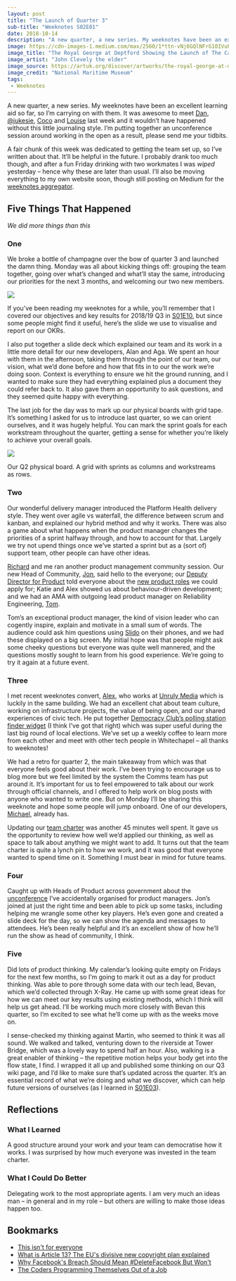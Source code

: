 ```yaml
---
layout: post
title: "The Launch of Quarter 3"
sub-title: "Weeknotes S02E01"
date: 2018-10-14
description: "A new quarter, a new series. My weeknotes have been an excellent learning aid so far, so I’m carrying on with them."
image: https://cdn-images-1.medium.com/max/2560/1*ttn-vNj6GQlNFrG10IVuPw.jpeg
image_title: "The Royal George at Deptford Showing the Launch of The Cambridge"
image_artist: "John Clevely the elder"
image_source: https://artuk.org/discover/artworks/the-royal-george-at-deptford-showing-the-launch-of-the-cambridge-173291
image_credit: "National Maritime Museum"
tags:
 - Weeknotes
---
```


A new quarter, a new series. My weeknotes have been an excellent learning aid so far, so I’m carrying on with them. It was awesome to meet [Dan](https://medium.com/u/4cd140afefc2), [@jukesie](https://medium.com/u/fb24db1416c3), [Coco](https://medium.com/u/53cebec8f152) and [Louise](https://medium.com/u/fdfe39be24e0) last week and it wouldn’t have happened without this little journaling style. I’m putting together an unconference session around working in the open as a result, please send me your tidbits.

A fair chunk of this week was dedicated to getting the team set up, so I’ve written about that. It’ll be helpful in the future. I probably drank too much though, and after a fun Friday drinking with two workmates I was _wiped_ yesterday – hence why these are later than usual. I’ll also be moving everything to my own website soon, though still posting on Medium for the [weeknotes aggregator](https://weeknot.es).

## Five Things That Happened

_We did more things than this_

### One

We broke a bottle of champagne over the bow of quarter 3 and launched the damn thing. Monday was all about kicking things off: grouping the team together, going over what’s changed and what’ll stay the same, introducing our priorities for the next 3 months, and welcoming our two new members.

![](https://cdn-images-1.medium.com/max/600/1*GyDxP0ou65R1XNBMRlRTlQ.png)

If you’ve been reading my weeknotes for a while, you’ll remember that I covered our objectives and key results for 2018/19 Q3 in [S01E10](https://weeknot.es/the-finale-bda5ca81237c), but since some people might find it useful, here’s the slide we use to visualise and report on our OKRs.

I also put together a slide deck which explained our team and its work in a little more detail for our new developers, Alan and Aga. We spent an hour with them in the afternoon, taking them through the point of our team, our vision, what we’d done before and how that fits in to our the work we’re doing soon. Context is everything to ensure we hit the ground running, and I wanted to make sure they had everything explained plus a document they could refer back to. It also gave them an opportunity to ask questions, and they seemed quite happy with everything.

The last job for the day was to mark up our physical boards with grid tape. It’s something I asked for us to introduce last quarter, so we can orient ourselves, and it was hugely helpful. You can mark the sprint goals for each workstream throughout the quarter, getting a sense for whether you’re likely to achieve your overall goals.

![](https://cdn-images-1.medium.com/max/800/1*9_j6DbdUTEEbJwRyatCN5g@2x.jpeg)

Our Q2 physical board. A grid with sprints as columns and workstreams as rows.

### Two

Our wonderful delivery manager introduced the Platform Health delivery style. They went over agile vs waterfall, the difference between scrum and kanban, and explained our hybrid method and why it works. There was also a game about what happens when the product manager changes the priorities of a sprint halfway through, and how to account for that. Largely we try not upend things once we’ve started a sprint but as a (sort of) support team, other people can have other ideas.

[Richard](https://medium.com/u/86da9a49c10b) and me ran another product management community session. Our new Head of Community, [Jon](https://twitter.com/JPForman86), said hello to the everyone; our [Deputy Director for Product](https://www.linkedin.com/in/chris-russell-6760564/) told everyone about the [new product roles](https://jobs.jobvite.com/gds/jobs/category?c=Product+management#jobs) we could apply for; Katie and Alex showed us about behaviour-driven development; and we had an AMA with outgoing lead product manager on Reliability Engineering, [Tom](https://www.linkedin.com/in/tomdolanuk/).

Tom’s an exceptional product manager, the kind of vision leader who can cogently inspire, explain and motivate in a small sum of words. The audience could ask him questions using [Slido](https://www.sli.do) on their phones, and we had these displayed on a big screen. My initial hope was that people might ask some cheeky questions but everyone was quite well mannered, and the questions mostly sought to learn from his good experience. We’re going to try it again at a future event.

### Three

I met recent weeknotes convert, [Alex](https://medium.com/u/e2a8548b9f4f), who works at [Unruly Media](https://medium.com/u/d076523eaf3b) which is luckily in the same building. We had an excellent chat about team culture, working on infrastructure projects, the value of being open, and our shared experiences of civic tech. He put together [Democracy Club’s polling station finder widget](https://democracyclub.org.uk/projects/polling-stations/embed/) (I think I’ve got that right) which was super useful during the last big round of local elections. We’ve set up a weekly coffee to learn more from each other and meet with other tech people in Whitechapel – all thanks to weeknotes!

We had a retro for quarter 2, the main takeaway from which was that everyone feels good about their work. I’ve been trying to encourage us to blog more but we feel limited by the system the Comms team has put around it. It’s important for us to feel empowered to talk about our work through official channels, and I offered to help work on blog posts with anyone who wanted to write one. But on Monday I’ll be sharing this weeknote and hope some people will jump onboard. One of our developers, [Michael](https://memo.barrucadu.co.uk/tag/weeknotes.html), already has.

Updating our [team charter](https://github.com/alphagov/seal/blob/release_52/config/alphagov.yml#L110) was another 45 minutes well spent. It gave us the opportunity to review how well we’d applied our thinking, as well as space to talk about anything we might want to add. It turns out that the team charter is quite a lynch pin to how we work, and it was good that everyone wanted to spend time on it. Something I must bear in mind for future teams.

### Four

Caught up with Heads of Product across government about the [unconference](https://www.eventbrite.co.uk/e/cross-government-product-people-unconference-tickets-50708536598) I’ve accidentally organised for product managers. Jon’s joined at just the right time and been able to pick up some tasks, including helping me wrangle some other key players. He’s even gone and created a slide deck for the day, so we can show the agenda and messages to attendees. He’s been really helpful and it’s an excellent show of how he’ll run the show as head of community, I think.

### Five

Did lots of product thinking. My calendar’s looking quite empty on Fridays for the next few months, so I’m going to mark it out as a day for product thinking. Was able to pore through some data with our tech lead, Bevan, which we’d collected through X-Ray. He came up with some great ideas for how we can meet our key results using existing methods, which I think will help us get ahead. I’ll be working much more closely with Bevan this quarter, so I’m excited to see what he’ll come up with as the weeks move on.

I sense-checked my thinking against Martin, who seemed to think it was all sound. We walked and talked, venturing down to the riverside at Tower Bridge, which was a lovely way to spend half an hour. Also, walking is a great enabler of thinking – the repetitive motion helps your body get into the flow state, I find. I wrapped it all up and published some thinking on our Q3 wiki page, and I’d like to make sure that’s updated across the quarter. It’s an essential record of what we’re doing and what we discover, which can help future versions of ourselves (as I learned in [S01E03](https://weeknot.es/the-step-up-2f6926ad0981)).

## Reflections

### What I Learned

A good structure around your work and your team can democratise how it works. I was surprised by how much everyone was invested in the team charter.

### What I Could Do Better

Delegating work to the most appropriate agents. I am very much an ideas man – in general and in my role – but others are willing to make those ideas happen too.

## Bookmarks

- [This isn't for everyone](http://smethur.st/posts/176135868)
- [What is Article 13? The EU's divisive new copyright plan explained](https://www.wired.co.uk/article/what-is-article-13-article-11-european-directive-on-copyright-explained-meme-ban)
- [Why Facebook's Breach Should Mean #DeleteFacebook But Won't](https://www.forbes.com/sites/kalevleetaru/2018/10/12/why-facebooks-breach-should-mean-deletefacebook-but-wont/)
- [The Coders Programming Themselves Out of a Job](https://www.theatlantic.com/technology/archive/2018/10/agents-of-automation/568795/)